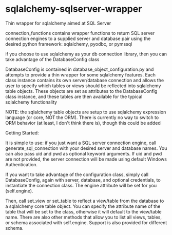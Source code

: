 # sqlalchemy-sqlserver-wrapper
Thin wrapper for sqlalchemy aimed at SQL Server

connection_functions contains wrapper functions to return SQL server connection engines to a supplied server and database pair using the desired
python framework: sqlalchemy, pyodbc, or pymssql

if you choose to use sqlalchemy as your db connection library, then you can take advantage of the DatabaseConfig class

DatabaseConfig is contained in database_object_configuration.py and attempts to provide a thin wrapper for some sqlalchemy features. Each class
instance contains its own server/database connection and allows the user to specify which tables or views should be reflected into
sqlalchemy table objects. These objects are set as attributes to the DatabaseConfig class instance, and these tables are then available
for the typical sqlalchemy functionality

NOTE: the sqlalchemy table objects are setup to use sqlalchemy expression language (or core, NOT the ORM). There is currently no way to
switch to ORM behavior (at least, I don't think there is), though this could be added

Getting Started:

It is simple to use: if you just want a SQL server connection engine, call generate_sql_connection with your desired server and database names. You can also pass uid and pwd as optional keyword arguments. If uid and pwd are not provided, the server connection will be made using default Windows Authentication.

If you want to take advantage of the configuration class, simply call DatabaseConfig, again with server, database, and optional credentials, to instantiate the connection class. The engine attribute will be set for you (self.engine).

Then, call set_view or set_table to reflect a view/table from the database to a sqlalchemy core table object. You can specify the attribute name of the table that will be set to the class, otherwise it will default to the view/table name. There are also other methods that allow you to list all views, tables, or schema associated with self.engine. Support is also provided for different schema.
